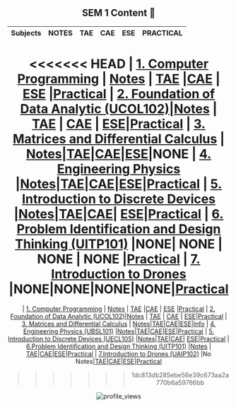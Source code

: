 <div align ="center">
  
## SEM 1 Content 🚀
  
|Subjects| NOTES | TAE   | CAE   |ESE    | PRACTICAL |
| :---   | :---: | :---: | :---: | :---: |   :---:   |
<<<<<<< HEAD
| [1. Computer Programming](./SEM_1/1.Computer_Programming/) | [Notes](./SEM_1/1.Computer_Programming/1.Notes/) | [TAE](./SEM_1/1.Computer_Programming/2.TAE/) |[CAE](./SEM_1/1.Computer_Programming/3.CAE/) | [ESE](./SEM_1/1.Computer_Programming/4.ESE/) |[Practical](./SEM_1/1.Computer_Programming/Practical/)
| [2. Foundation of Data Analytic (UCOL102)](./SEM_1/2.Foundation_of_Data_Analytic/)|[Notes](./SEM_1/2.Foundation_of_Data_Analytic/1.NOTES/) | [TAE](./SEM_1/2.Foundation_of_Data_Analytic/3.TAE/) | [CAE](./SEM_1/2.Foundation_of_Data_Analytic/4.CAE/) | [ESE](./SEM_1/2.Foundation_of_Data_Analytic/6.ESE/)|[Practical](./SEM_1/2.Foundation_of_Data_Analytic/5.Practical/)
| [3. Matrices and Differential Calculus](./SEM_1/3.Matrices_and_Differential_Calculus/) | [Notes](./SEM_1/3.Matrices_and_Differential_Calculus/NOTES/)|[TAE](./SEM_1/3.Matrices_and_Differential_Calculus/TAE/)|[CAE](./SEM_1/3.Matrices_and_Differential_Calculus/CAE/)|[ESE](./SEM_1/3.Matrices_and_Differential_Calculus/ESE/)|**NONE**
| [4. Engineering Physics](./4.Engineering_Physics/) |[Notes](./4.Engineering_Physics/1.NOTES/)|[TAE](./4.Engineering_Physics/3.TAE/)|[CAE](./4.Engineering_Physics/2.CAE/)|[ESE](./4.Engineering_Physics/6.ESE/)|[Practical](./4.Engineering_Physics/5.Practical/)
| [5. Introduction to Discrete Devices](./5.Introduction_to_Discrete_Devices/) |[Notes](./5.Introduction_to_Discrete_Devices/1.NOTES/)|[TAE](./5.Introduction_to_Discrete_Devices/2.TAE/)|[CAE](./5.Introduction_to_Discrete_Devices/3.CAE/)| [ESE](./5.Introduction_to_Discrete_Devices/5.ESE/)|[Practical](./5.Introduction_to_Discrete_Devices/5.ESE/)
| [6. Problem Identification and Design Thinking (UITP101)](./6.Problem_Identification_and_Design_Thinking/) |**NONE**| **NONE** | **NONE** | **NONE** |[Practical](./6.Problem_Identification_and_Design_Thinking/)
| [7. Introduction to Drones](./7.Introduction_to_Drones/) |**NONE**|**NONE**|**NONE**|**NONE**|[Practical](./7.Introduction_to_Drones/)
=======
| [1. Computer Programming](../SEM_1/1.Computer_Programming/) | [Notes](../SEM_1/1.Computer_Programming/1.Notes/) | [TAE](../SEM_1/1.Computer_Programming/2.TAE/) |[CAE](../SEM_1/1.Computer_Programming/3.CAE/) | [ESE](../SEM_1/1.Computer_Programming/4.ESE/) |[Practical](../SEM_1/1.Computer_Programming/Practical/)
| [2. Foundation of Data Analytic (UCOL102)](../SEM_1/2.Foundation_of_Data_Analytic/)|[Notes](../SEM_1/2.Foundation_of_Data_Analytic/1.NOTES/) | [TAE](../SEM_1/2.Foundation_of_Data_Analytic/3.TAE/) | [CAE](../SEM_1/2.Foundation_of_Data_Analytic/4.CAE/) | [ESE](../SEM_1/2.Foundation_of_Data_Analytic/6.ESE/)|[Practical](../SEM_1/2.Foundation_of_Data_Analytic/5.Practical/)
| [3. Matrices and Differential Calculus](../SEM_1/3.Matrices_and_Differential_Calculus/) | [Notes](../SEM_1/3.Matrices_and_Differential_Calculus/NOTES/)|[TAE](../SEM_1/3.Matrices_and_Differential_Calculus/TAE/)|[CAE](../SEM_1/3.Matrices_and_Differential_Calculus/CAE/)|[ESE](../SEM_1/3.Matrices_and_Differential_Calculus/ESE/)|[Info](../)
| [4. Engineering Physics (UBSL101)](Assignments%2C%20Notes%20and%20Question%20Papers/SEM%201/4.%20Engineering%20Physics%20(UBSL101)) |[Notes](Assignments%2C%20Notes%20and%20Question%20Papers/SEM%201/4.%20Engineering%20Physics%20(UBSL101)/1.%20NOTES)|[TAE](Assignments%2C%20Notes%20and%20Question%20Papers/SEM%201/4.%20Engineering%20Physics%20(UBSL101)/3.%20TAE)|[CAE](Assignments%2C%20Notes%20and%20Question%20Papers/SEM%201/4.%20Engineering%20Physics%20(UBSL101)/2.%20CAE)|[ESE](Assignments%2C%20Notes%20and%20Question%20Papers/SEM%201/4.%20Engineering%20Physics%20(UBSL101)/6.%20ESE)|[Practical](Assignments%2C%20Notes%20and%20Question%20Papers/SEM%201/4.%20Engineering%20Physics%20(UBSL101)/5.%20Physics%20Practical)
| [5. Introduction to Discrete Devices (UECL105)](Assignments%2C%20Notes%20and%20Question%20Papers/SEM%201/5.%20Introduction%20to%20Discrete%20Devices%20(UECL105)) |[Notes](Assignments%2C%20Notes%20and%20Question%20Papers/SEM%201/5.%20Introduction%20to%20Discrete%20Devices%20(UECL105)/1.%20NOTES)|[TAE](Assignments%2C%20Notes%20and%20Question%20Papers/SEM%201/5.%20Introduction%20to%20Discrete%20Devices%20(UECL105)/2.%20TAE)|[CAE](Assignments%2C%20Notes%20and%20Question%20Papers/SEM%201/5.%20Introduction%20to%20Discrete%20Devices%20(UECL105)/3.%20CAE)| [ESE](Assignments%2C%20Notes%20and%20Question%20Papers/SEM%201/5.%20Introduction%20to%20Discrete%20Devices%20(UECL105)/5.%20ESE)|[Practical](Assignments%2C%20Notes%20and%20Question%20Papers/SEM%201/5.%20Introduction%20to%20Discrete%20Devices%20(UECL105)/4.%20Practical%20IDDC)
| [6.Problem Identification and Design Thinking (UITP101)](Assignments%2C%20Notes%20and%20Question%20Papers/SEM%201/6.Problem%20Identification%20and%20Design%20Thinking%20(UITP101)) |[Notes](Images/SEM%201/Notes%20of%20Problem%20Identification%20and%20Design%20Thinking%20(UITP101).svg) | [TAE](Images/SEM%201/TAE%20of%20Problem%20Identification%20and%20Design%20Thinking%20(UITP101).svg)|[CAE](Images/SEM%201/CAE%20of%20Problem%20Identification%20and%20Design%20Thinking%20(UITP101).svg)|[ESE](Images/SEM%201/ESE%20of%20Problem%20Identification%20and%20Design%20Thinking%20(UITP101).svg)|[Practical](Assignments%2C%20Notes%20and%20Question%20Papers/SEM%201/6.Problem%20Identification%20and%20Design%20Thinking%20(UITP101))
| [7.Introduction to Drones (UAIP102)](Assignments%2C%20Notes%20and%20Question%20Papers/SEM%201/7.Introduction%20to%20Drones%20(UAIP102)) |No Notes|[TAE](Images/SEM%201/TAE%20of%20Introduction%20to%20Drones%20(UAIP102).svg)|[CAE](Images/SEM%201/CAE%20of%20Problem%20Identification%20and%20Design%20Thinking%20(UITP101).svg)|[ESE](Images/SEM%201/ESE%20of%20Problem%20Identification%20and%20Design%20Thinking%20(UITP101).svg)|[Practical](Assignments%2C%20Notes%20and%20Question%20Papers/SEM%201/7.Introduction%20to%20Drones%20(UAIP102))
>>>>>>> 1dc813db285ebe56e39c673aa2a770b6a59766bb

![profile_views](https://komarev.com/ghpvc/?username=swayamterode)

</div>
